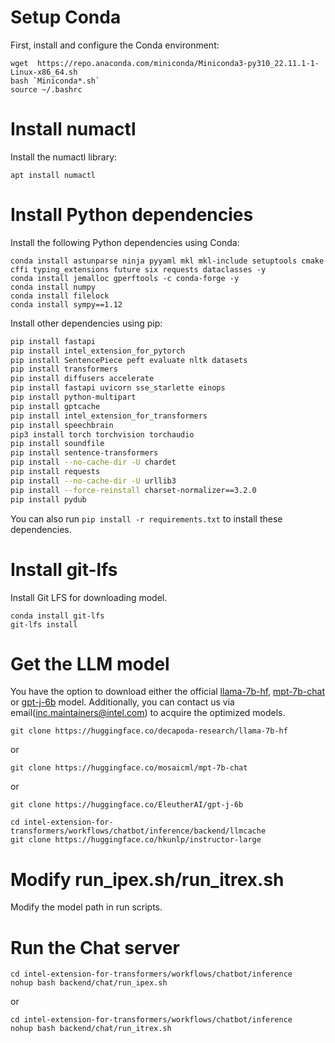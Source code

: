 # Setup Conda

First, install and configure the Conda environment:

```shell
wget  https://repo.anaconda.com/miniconda/Miniconda3-py310_22.11.1-1-Linux-x86_64.sh
bash `Miniconda*.sh`
source ~/.bashrc
```

# Install numactl

Install the numactl library:

```shell
apt install numactl
```

# Install Python dependencies

Install the following Python dependencies using Conda:

```shell
conda install astunparse ninja pyyaml mkl mkl-include setuptools cmake cffi typing_extensions future six requests dataclasses -y
conda install jemalloc gperftools -c conda-forge -y
conda install numpy
conda install filelock
conda install sympy==1.12
```

Install other dependencies using pip:

```bash
pip install fastapi
pip install intel_extension_for_pytorch
pip install SentencePiece peft evaluate nltk datasets
pip install transformers
pip install diffusers accelerate
pip install fastapi uvicorn sse_starlette einops
pip install python-multipart
pip install gptcache
pip install intel_extension_for_transformers
pip install speechbrain
pip3 install torch torchvision torchaudio
pip install soundfile
pip install sentence-transformers
pip install --no-cache-dir -U chardet
pip install requests
pip install --no-cache-dir -U urllib3
pip install --force-reinstall charset-normalizer==3.2.0
pip install pydub
```
You can also run `pip install -r requirements.txt` to install these dependencies.

# Install git-lfs

Install Git LFS for downloading model.

```shell
conda install git-lfs
git-lfs install
```

# Get the LLM model
You have the option to download either the official [llama-7b-hf](https://huggingface.co/decapoda-research/llama-7b-hf), [mpt-7b-chat](https://huggingface.co/mosaicml/mpt-7b-chat) or [gpt-j-6b](https://huggingface.co/EleutherAI/gpt-j-6b) model. Additionally, you can contact us via email(inc.maintainers@intel.com) to acquire the optimized models.

```shell
git clone https://huggingface.co/decapoda-research/llama-7b-hf
```
or

```shell
git clone https://huggingface.co/mosaicml/mpt-7b-chat
```
or

```shell
git clone https://huggingface.co/EleutherAI/gpt-j-6b
```

```shell
cd intel-extension-for-transformers/workflows/chatbot/inference/backend/llmcache
git clone https://huggingface.co/hkunlp/instructor-large
```

# Modify run_ipex.sh/run_itrex.sh
Modify the model path in run scripts.

# Run the Chat server
```shell
cd intel-extension-for-transformers/workflows/chatbot/inference
nohup bash backend/chat/run_ipex.sh
```

or 

```shell
cd intel-extension-for-transformers/workflows/chatbot/inference
nohup bash backend/chat/run_itrex.sh
```
